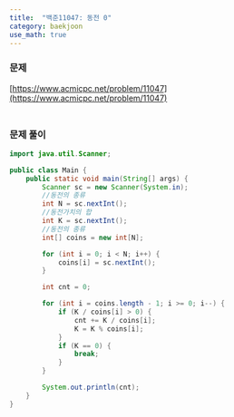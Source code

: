 ```yaml
---
title:  "백준11047: 동전 0"
category: baekjoon
use_math: true
---
```




### 문제

[https://www.acmicpc.net/problem/11047](https://www.acmicpc.net/problem/11047)



### <br>문제 풀이

```java
import java.util.Scanner;

public class Main {
    public static void main(String[] args) {
        Scanner sc = new Scanner(System.in);
        //동전의 종류
        int N = sc.nextInt();
        //동전가치의 합
        int K = sc.nextInt();
        //동전의 종류
        int[] coins = new int[N];

        for (int i = 0; i < N; i++) {
            coins[i] = sc.nextInt();
        }

        int cnt = 0;

        for (int i = coins.length - 1; i >= 0; i--) {
            if (K / coins[i] > 0) {
                cnt += K / coins[i];
                K = K % coins[i];
            }
            if (K == 0) {
                break;
            }
        }

        System.out.println(cnt);
    }
}
```

